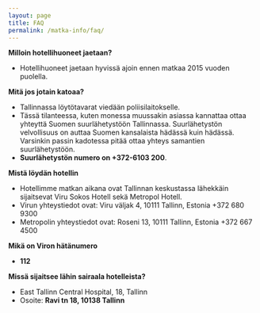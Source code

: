 ```yaml
---
layout: page
title: FAQ
permalink: /matka-info/faq/
---
```


**Milloin hotellihuoneet jaetaan?**
 
  * Hotellihuoneet jaetaan hyvissä ajoin ennen matkaa 2015 vuoden puolella. 


**Mitä jos jotain katoaa?**

  * Tallinnassa löytötavarat viedään poliisilaitokselle.
  * Tässä tilanteessa, kuten monessa muussakin asiassa kannattaa ottaa yhteyttä Suomen suurlähetystöön Tallinnassa. Suurlähetystön velvollisuus on auttaa Suomen kansalaista hädässä kuin hädässä. Varsinkin passin kadotessa pitää ottaa yhteys samantien suurlähetystöön.
   * **Suurlähetystön numero on +372-6103 200**.
 

**Mistä löydän hotellin**

  * Hotellimme matkan aikana ovat Tallinnan keskustassa lähekkäin sijaitsevat Viru Sokos Hotell sekä Metropol Hotell.
   * Virun yhteystiedot ovat: 	Viru väljak 4, 10111 Tallinn, Estonia
+372 680 9300
   * Metropolin yhteystiedot ovat: Roseni 13, 10111 Tallinn, Estonia
+372 667 4500

**Mikä on Viron hätänumero**

  * **112**

**Missä sijaitsee lähin sairaala hotelleista?**

  * East Tallinn Central Hospital, 18, Tallinn
   * Osoite: **Ravi tn 18, 10138 Tallinn**

